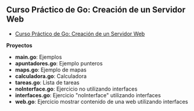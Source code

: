 ## Curso Práctico de Go: Creación de un Servidor Web

- [Curso Práctico de Go: Creación de un Servidor Web](https://platzi.com/clases/programacion-golang-2020/)

**Proyectos**

- **main.go**: Ejemplos
- **apuntadores.go**: Ejemplo punteros
- **maps.go**: Ejemplo de mapas
- **calculadora.go**: Calculadora
- **tareas.go**: Lista de tareas
- **noInterface.go**: Ejercicio no utilizando interfaces
- **interfaces.go**: Ejercicio "noInterface" utilizando interfaces
- **web.go**: Ejercicio mostrar contenido de una web utilizando interfaces
